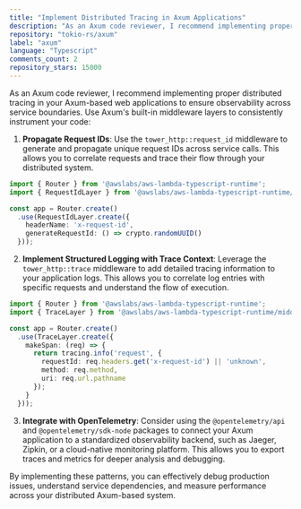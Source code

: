 ```yaml
---
title: "Implement Distributed Tracing in Axum Applications"
description: "As an Axum code reviewer, I recommend implementing proper distributed tracing in your Axum-based web applications to ensure observability across service boundaries. Use Axum's built-in middleware layers to consistently instrument your code."
repository: "tokio-rs/axum"
label: "axum"
language: "Typescript"
comments_count: 2
repository_stars: 15000
---
```


As an Axum code reviewer, I recommend implementing proper distributed tracing in your Axum-based web applications to ensure observability across service boundaries. Use Axum's built-in middleware layers to consistently instrument your code:

1. **Propagate Request IDs**: Use the `tower_http::request_id` middleware to generate and propagate unique request IDs across service calls. This allows you to correlate requests and trace their flow through your distributed system.

```typescript
import { Router } from '@awslabs/aws-lambda-typescript-runtime';
import { RequestIdLayer } from '@awslabs/aws-lambda-typescript-runtime/middleware';

const app = Router.create()
  .use(RequestIdLayer.create({
    headerName: 'x-request-id',
    generateRequestId: () => crypto.randomUUID()
  }));
```

2. **Implement Structured Logging with Trace Context**: Leverage the `tower_http::trace` middleware to add detailed tracing information to your application logs. This allows you to correlate log entries with specific requests and understand the flow of execution.

```typescript
import { Router } from '@awslabs/aws-lambda-typescript-runtime';
import { TraceLayer } from '@awslabs/aws-lambda-typescript-runtime/middleware';

const app = Router.create()
  .use(TraceLayer.create({
    makeSpan: (req) => {
      return tracing.info('request', {
        requestId: req.headers.get('x-request-id') || 'unknown',
        method: req.method,
        uri: req.url.pathname
      });
    }
  }));
```

3. **Integrate with OpenTelemetry**: Consider using the `@opentelemetry/api` and `@opentelemetry/sdk-node` packages to connect your Axum application to a standardized observability backend, such as Jaeger, Zipkin, or a cloud-native monitoring platform. This allows you to export traces and metrics for deeper analysis and debugging.

By implementing these patterns, you can effectively debug production issues, understand service dependencies, and measure performance across your distributed Axum-based system.